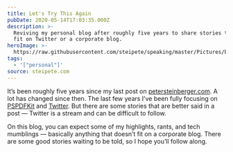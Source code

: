```yaml
---
title: Let's Try This Again
pubDate: 2020-05-14T17:03:35.000Z
description: >-
  Reviving my personal blog after roughly five years to share stories that don't
  fit on Twitter or a corporate blog.
heroImage: >-
  https://raw.githubusercontent.com/steipete/speaking/master/Pictures/baswiftable-1.jpg
tags:
  - '["personal"]'
source: steipete.com
---
```


It’s been roughly five years since my last post on [petersteinberger.com](http://petersteinberger.com). A lot has changed since then. The last few years I’ve been fully focusing on [PSPDFKit](https://pspdfkit.com) and [Twitter](https://twitter.com/steipete). But there are some stories that are better said in a post — Twitter is a stream and can be difficult to follow. 

On this blog, you can expect some of my highlights, rants, and tech mumblings — basically anything that doesn’t fit on a corporate blog. There are some good stories waiting to be told, so I hope you’ll follow along.
